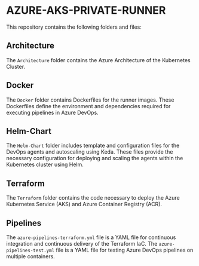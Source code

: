 # AZURE-AKS-PRIVATE-RUNNER

This repository contains the following folders and files:

## Architecture

The `Architecture` folder contains the Azure Architecture of the Kubernetes Cluster.

## Docker

The `Docker` folder contains Dockerfiles for the runner images. These Dockerfiles define the environment and dependencies required for executing pipelines in Azure DevOps.

## Helm-Chart

The `Helm-Chart` folder includes template and configuration files for the DevOps agents and autoscaling using Keda. These files provide the necessary configuration for deploying and scaling the agents within the Kubernetes cluster using Helm.

## Terraform

The `Terraform` folder contains the code necessary to deploy the Azure Kubernetes Service (AKS) and Azure Container Registry (ACR). 

## Pipelines

The `azure-pipelines-terraform.yml` file is a YAML file for continuous integration and continuous delivery of the Terraform IaC.
The `azure-pipelines-test.yml` file is a YAML file for testing Azure DevOps pipelines on multiple containers.
